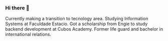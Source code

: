 ### Hi there 👋

Currently making a transition to tecnology area. Studying Information Systems at Faculdade Estacio. Got a scholarship from Engie to study backend development at Cubos Academy. Former life guard and bachelor in international relations.
